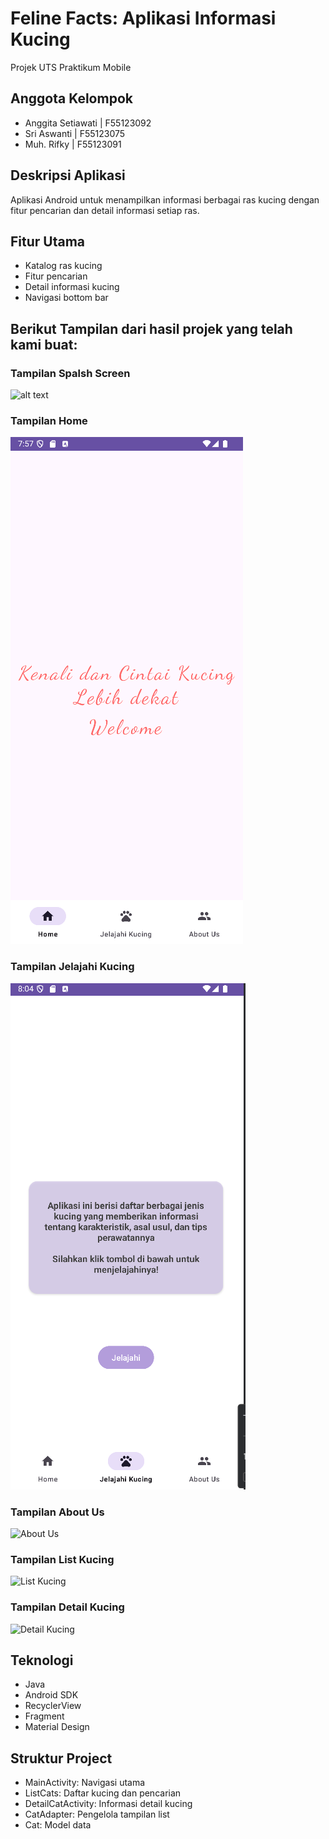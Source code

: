 # Feline Facts: Aplikasi Informasi Kucing

Projek UTS Praktikum Mobile

## Anggota Kelompok
- Anggita Setiawati | F55123092
- Sri Aswanti | F55123075
- Muh. Rifky | F55123091

## Deskripsi Aplikasi
Aplikasi Android untuk menampilkan informasi berbagai ras kucing dengan fitur pencarian dan detail informasi setiap ras.

## Fitur Utama
- Katalog ras kucing
- Fitur pencarian
- Detail informasi kucing
- Navigasi bottom bar

## Berikut Tampilan dari hasil projek yang telah kami buat:

### Tampilan Spalsh Screen
![alt text](screenshots/splash_screen.png?raw=true)

### Tampilan Home
![Home Screen](https://github.com/wanty3/Aplikasi_Katalog_Kucing/blob/main/app/screenshoots/home.png)

### Tampilan Jelajahi Kucing
![jelajahi_kucing](https://github.com/wanty3/Aplikasi_Katalog_Kucing/blob/main/app/screenshoots/jelajahi_kucing.png)

### Tampilan About Us
![About Us](shttps://github.com/wanty3/Aplikasi_Katalog_Kucing/blob/main/app/screenshoots/about_us.png)

### Tampilan List Kucing
![List Kucing](screenshots/list_kucing.png)

### Tampilan Detail Kucing
![Detail Kucing](screenshots/detail_kucing.png)

## Teknologi
- Java
- Android SDK
- RecyclerView
- Fragment
- Material Design

## Struktur Project
- MainActivity: Navigasi utama
- ListCats: Daftar kucing dan pencarian
- DetailCatActivity: Informasi detail kucing
- CatAdapter: Pengelola tampilan list
- Cat: Model data
